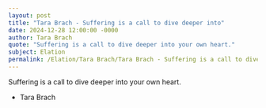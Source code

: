 ```yaml
---
layout: post
title: "Tara Brach - Suffering is a call to dive deeper into"
date: 2024-12-28 12:00:00 -0000
author: Tara Brach
quote: "Suffering is a call to dive deeper into your own heart."
subject: Elation
permalink: /Elation/Tara Brach/Tara Brach - Suffering is a call to dive deeper into
---
```


Suffering is a call to dive deeper into your own heart.

- Tara Brach
